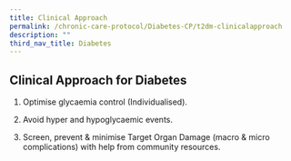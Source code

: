 ```yaml
---
title: Clinical Approach
permalink: /chronic-care-protocol/Diabetes-CP/t2dm-clinicalapproach
description: ""
third_nav_title: Diabetes
---
```

## Clinical Approach for Diabetes

1.  Optimise glycaemia control (Individualised). 

2.  Avoid hyper and hypoglycaemic events.

3. Screen, prevent & minimise Target Organ Damage (macro & micro complications) with help from community resources.